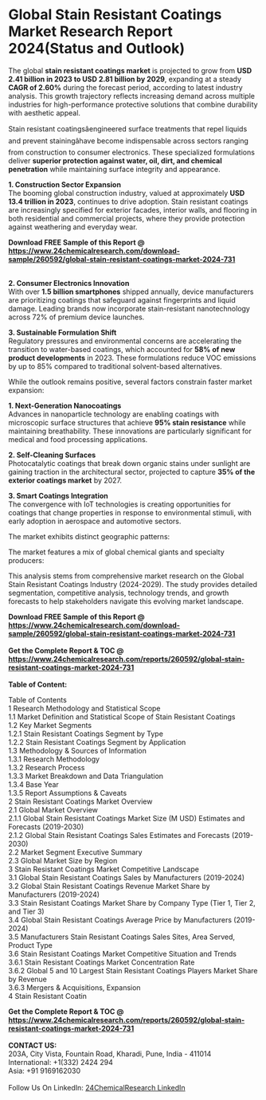 <h1>Global Stain Resistant Coatings Market Research Report 2024(Status and Outlook)</h1><p>The global <strong>stain resistant coatings market</strong> is projected to grow from <strong>USD 2.41 billion in 2023 to USD 2.81 billion by 2029</strong>, expanding at a steady <strong>CAGR of 2.60%</strong> during the forecast period, according to latest industry analysis. This growth trajectory reflects increasing demand across multiple industries for high-performance protective solutions that combine durability with aesthetic appeal.</p><p>Stain resistant coatingsâengineered surface treatments that repel liquids and prevent stainingâhave become indispensable across sectors ranging from construction to consumer electronics. These specialized formulations deliver <strong>superior protection against water, oil, dirt, and chemical penetration</strong> while maintaining surface integrity and appearance.</p><p><strong>1. Construction Sector Expansion</strong><br>
The booming global construction industry, valued at approximately <strong>USD 13.4 trillion in 2023</strong>, continues to drive adoption. Stain resistant coatings are increasingly specified for exterior facades, interior walls, and flooring in both residential and commercial projects, where they provide protection against weathering and everyday wear.</p><div><b>Download FREE Sample of this Report @ 
            <a href="https://www.24chemicalresearch.com/download-sample/260592/global-stain-resistant-coatings-market-2024-731">
            https://www.24chemicalresearch.com/download-sample/260592/global-stain-resistant-coatings-market-2024-731</a></b></div><br><p><strong>2. Consumer Electronics Innovation</strong><br>
With over <strong>1.5 billion smartphones</strong> shipped annually, device manufacturers are prioritizing coatings that safeguard against fingerprints and liquid damage. Leading brands now incorporate stain-resistant nanotechnology across 72% of premium device launches.</p><p><strong>3. Sustainable Formulation Shift</strong><br>
Regulatory pressures and environmental concerns are accelerating the transition to water-based coatings, which accounted for <strong>58% of new product developments</strong> in 2023. These formulations reduce VOC emissions by up to 85% compared to traditional solvent-based alternatives.</p><p>While the outlook remains positive, several factors constrain faster market expansion:</p><p><strong>1. Next-Generation Nanocoatings</strong><br>
Advances in nanoparticle technology are enabling coatings with microscopic surface structures that achieve <strong>95% stain resistance</strong> while maintaining breathability. These innovations are particularly significant for medical and food processing applications.</p><p><strong>2. Self-Cleaning Surfaces</strong><br>
Photocatalytic coatings that break down organic stains under sunlight are gaining traction in the architectural sector, projected to capture <strong>35% of the exterior coatings market</strong> by 2027.</p><p><strong>3. Smart Coatings Integration</strong><br>
The convergence with IoT technologies is creating opportunities for coatings that change properties in response to environmental stimuli, with early adoption in aerospace and automotive sectors.</p><p>The market exhibits distinct geographic patterns:</p><p>The market features a mix of global chemical giants and specialty producers:</p><p>This analysis stems from comprehensive market research on the Global Stain Resistant Coatings Industry (2024-2029). The study provides detailed segmentation, competitive analysis, technology trends, and growth forecasts to help stakeholders navigate this evolving market landscape.</p><div><b>Download FREE Sample of this Report @ 
            <a href="https://www.24chemicalresearch.com/download-sample/260592/global-stain-resistant-coatings-market-2024-731">
            https://www.24chemicalresearch.com/download-sample/260592/global-stain-resistant-coatings-market-2024-731</a></b></div><br><div><b>Get the Complete Report & TOC @ 
            <a href="https://www.24chemicalresearch.com/reports/260592/global-stain-resistant-coatings-market-2024-731">
            https://www.24chemicalresearch.com/reports/260592/global-stain-resistant-coatings-market-2024-731</a></b></div><br>
            <b>Table of Content:</b><p>Table of Contents<br />
1 Research Methodology and Statistical Scope<br />
1.1 Market Definition and Statistical Scope of Stain Resistant Coatings<br />
1.2 Key Market Segments<br />
1.2.1 Stain Resistant Coatings Segment by Type<br />
1.2.2 Stain Resistant Coatings Segment by Application<br />
1.3 Methodology & Sources of Information<br />
1.3.1 Research Methodology<br />
1.3.2 Research Process<br />
1.3.3 Market Breakdown and Data Triangulation<br />
1.3.4 Base Year<br />
1.3.5 Report Assumptions & Caveats<br />
2 Stain Resistant Coatings Market Overview<br />
2.1 Global Market Overview<br />
2.1.1 Global Stain Resistant Coatings Market Size (M USD) Estimates and Forecasts (2019-2030)<br />
2.1.2 Global Stain Resistant Coatings Sales Estimates and Forecasts (2019-2030)<br />
2.2 Market Segment Executive Summary<br />
2.3 Global Market Size by Region<br />
3 Stain Resistant Coatings Market Competitive Landscape<br />
3.1 Global Stain Resistant Coatings Sales by Manufacturers (2019-2024)<br />
3.2 Global Stain Resistant Coatings Revenue Market Share by Manufacturers (2019-2024)<br />
3.3 Stain Resistant Coatings Market Share by Company Type (Tier 1, Tier 2, and Tier 3)<br />
3.4 Global Stain Resistant Coatings Average Price by Manufacturers (2019-2024)<br />
3.5 Manufacturers Stain Resistant Coatings Sales Sites, Area Served, Product Type<br />
3.6 Stain Resistant Coatings Market Competitive Situation and Trends<br />
3.6.1 Stain Resistant Coatings Market Concentration Rate<br />
3.6.2 Global 5 and 10 Largest Stain Resistant Coatings Players Market Share by Revenue<br />
3.6.3 Mergers & Acquisitions, Expansion<br />
4 Stain Resistant Coatin</p><div><b>Get the Complete Report & TOC @ 
            <a href="https://www.24chemicalresearch.com/reports/260592/global-stain-resistant-coatings-market-2024-731">
            https://www.24chemicalresearch.com/reports/260592/global-stain-resistant-coatings-market-2024-731</a></b></div><br><b>CONTACT US:</b><br>
            203A, City Vista, Fountain Road, Kharadi, Pune, India - 411014<br>
            International: +1(332) 2424 294<br>
            Asia: +91 9169162030 <br><br>
            Follow Us On LinkedIn: <a href="https://www.linkedin.com/company/24chemicalresearch/">24ChemicalResearch LinkedIn</a>